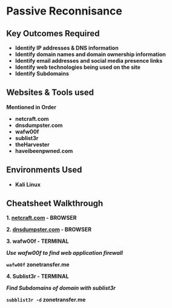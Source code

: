 <h1>Passive Reconnisance</h1>


<h2>Key Outcomes Required</h2>

- <b>Identify IP addresses & DNS information</b>
- <b>Identify domain names and domain ownership information</b>
- <b>Identify email addresses and social media presence links</b>
- <b>Identify web technologies being used on the site</b>
- <b>Identify Subdomains</b>
  

<h2>Websites & Tools used</h2>
<b>Mentioned in Order</b>

- <b>netcraft.com</b> 
- <b>dnsdumpster.com</b>
- <b>wafw00f</b>
- <b>sublist3r</b>
- <b>theHarvester</b>
- <b>haveibeenpwned.com</b>

<h2>Environments Used </h2>

- <b>Kali Linux</b> 

<h2>Cheatsheet Walkthrough</h2>

<b>1. [netcraft.com](netcraft.com) - BROWSER</b>

<b>2. [dnsdumpster.com](dnsdumpster.com) - BROWSER</b>

<b>3. wafw00f - TERMINAL</b>

<b>***Use wafw00f to find web application firewall***</b>

<b>`wafw00f` zonetransfer.me</b>

<b>4. Sublist3r - TERMINAL</b>

<b>***Find Subdomains of domain with sublist3r***</b>

<b>`subblist3r -d` zonetransfer.me</b>
<b></b>
<b></b>
<b></b>
<b></b>
<b></b>




<!--
 ```diff
- text in red
+ text in green
! text in orange
# text in gray
@@ text in purple (and bold)@@
```
--!>
